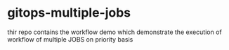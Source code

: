 # gitops-multiple-jobs
thir repo contains the workflow demo which demonstrate the execution of workflow of multiple JOBS on priority basis
